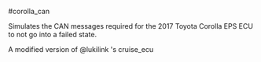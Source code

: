 #corolla_can

Simulates the CAN messages required for the 2017 Toyota Corolla EPS ECU to not go into a failed state.

A modified version of @lukilink 's cruise_ecu
